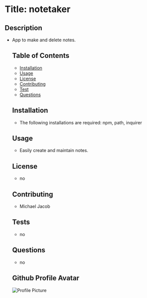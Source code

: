 # Title: notetaker
  ## Description
  * App to make and delete notes.
    ## Table of Contents
    - [Installation](#Installation)
    - [Usage](#Usage)
    - [License](#License)
    - [Contributing](#Contributing)
    - [Test](#Test)
    - [Questions](#Questions)
    ## Installation
    * The following installations are required: npm, path, inquirer
    ## Usage
    * Easily create and maintain notes.
    ## License
    * no
    ## Contributing
    * Michael Jacob
    ## Tests
    * no
    ## Questions
    * no
    ## Github Profile Avatar
    ![Profile Picture](https://avatars1.githubusercontent.com/u/61567409?v=4=250x)
  